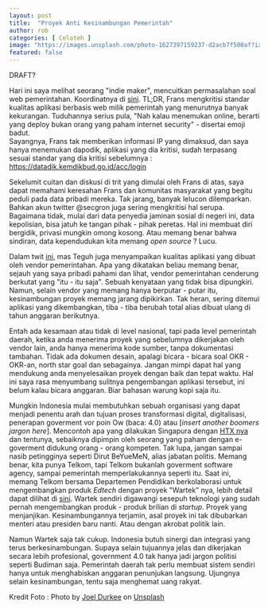 ```yaml
---
layout: post
title:  "Proyek Anti Kesinambungan Pemerintah"
author: rob
categories: [ Celoteh ]
image: "https://images.unsplash.com/photo-1627397159237-d2acb7f500af?ixlib=rb-1.2.1&ixid=MnwxMjA3fDB8MHxwaG90by1wYWdlfHx8fGVufDB8fHx8&auto=format&fit=crop&w=1024&q=80"
featured: false
---
```


DRAFT?

Hari ini saya melihat seorang "indie maker", mencuitkan permasalahan soal web pemerintahan. Koordinatnya di [sini](https://twitter.com/fransallen/status/1471132181145677832?s=20). TL;DR, Frans mengkritisi standar kualitas aplikasi berbasis web milik pemerintah yang menurutnya banyak kekurangan. Tuduhannya serius pula, "Nah kalau menemukan online, berarti yang deploy bukan orang yang paham internet security" - disertai emoji badut. <br>
Sayangnya, Frans tak memberikan informasi IP yang dimaksud, dan saya hanya menemukan dapodik, aplikasi yang dia kritisi, sudah terpasang sesuai standar yang dia kritisi sebelumnya : https://datadik.kemdikbud.go.id/acc/login

Sekelumit cuitan dan diskusi di trit yang dimulai oleh Frans di atas, saya dapat memahami keresahan Frans dan komunitas masyarakat yang begitu peduli pada data pribadi mereka. Tak jarang, banyak lelucon dilemparkan. Bahkan akun twitter @secgron juga sering mengkritisi hal serupa. Bagaimana tidak, mulai dari data penyedia jaminan sosial di negeri ini, data kepolisian, bisa jatuh ke tangan pihak - pihak peretas. Hal ini membuat diri bergidik, privasi mungkin omong kosong. Atau memang benar bahwa sindiran, data kependudukan kita memang _open source_ ? Lucu.

Dalam twit [ini](https://twitter.com/secgron/status/1469223045273370624?s=20), mas Teguh juga menyampaikan kualitas aplikasi yang dibuat oleh vendor pemerintahan. Apa yang dikatakan beliau memang benar, sejauh yang saya pribadi pahami dan lihat, vendor pemerintahan cenderung berkutat yang "itu - itu saja". Sebuah kenyataan yang tidak bisa dipungkiri. Namun, selain vendor yang memang hanya berputar - putar itu, kesinambungan proyek memang jarang dipikirkan. Tak heran, sering ditemui aplikasi yang dikembangkan, tiba - tiba berubah total alias dibuat ulang di tahun anggaran berikutnya. 

Entah ada kesamaan atau tidak di level nasional, tapi pada level pemerintah daerah, ketika anda menerima proyek yang sebelumnya dikerjakan oleh vendor lain, anda hanya menerima kode sumber, tanpa dokumentasi tambahan. Tidak ada dokumen desain, apalagi bicara - bicara soal OKR - OKR-an, north star goal dan sebagainya. Jangan mimpi dapat hal yang mendukung anda menyelesaikan proyek dengan baik dan tepat waktu. Hal ini saya rasa menyumbang sulitnya pengembangan aplikasi tersebut, ini belum kalau bicara anggaran. Biar bahasan warung kopi saja itu.

Mungkin Indonesia mulai membutuhkan sebuah organisasi yang dapat menjadi penentu arah dan tujuan proses transformasi digital, digitalisasi, penerapan goverment vor poin Ow (baca: 4.0) atau [_insert another boomers jargon here_]. Mencontoh apa yang dilakukan Singapura dengan [HTX nya](https://www.htx.gov.sg/) dan tentunya, sebaiknya dipimpin oleh seorang yang paham dengan e-goverment didukung orang - orang kompeten. Tak lupa, jangan sampai nasib petingginya seperti Dirut BeYueMeN, alias jabatan politis. Memang benar, kita punya Telkom, tapi Telkom bukanlah goverment software agency, sampai pemerintah memperlakukannya seperti itu. Saat ini, memang Telkom bersama Departemen Pendidikan berkolaborasi untuk mengembangkan produk _Edtech_ dengan proyek "Wartek" nya, lebih detail dapat dilihat di [sini](https://cultureandtalentgovtechedu.medium.com/). Wartek sendiri digawangi sesepuh teknologi yang sudah pernah mengembangkan produk - produk brilian di _startup_. Proyek yang menjanjikan. Kesinambungannya terjamin, asal proyek ini tak dibubarkan menteri atau presiden baru nanti. Atau dengan akrobat politik lain.

Namun Wartek saja tak cukup. Indonesia butuh sinergi dan integrasi yang terus berkesinambungan. Supaya selain tujuannya jelas dan dikerjakan secara lebih profesional, government 4.0 tak hanya jadi jargon politisi seperti Budiman saja. Pemerintah daerah tak perlu membuat sistem sendiri hanya untuk menghabiskan anggaran penunjukan langsung. Ujungnya selain kesinambungan, tentu saja menghemat uang rakyat. 

Kredit Foto : Photo by <a href="https://unsplash.com/@joelontherun?utm_source=unsplash&utm_medium=referral&utm_content=creditCopyText">Joel Durkee</a> on <a href="https://unsplash.com/s/photos/government?utm_source=unsplash&utm_medium=referral&utm_content=creditCopyText">Unsplash</a>
  